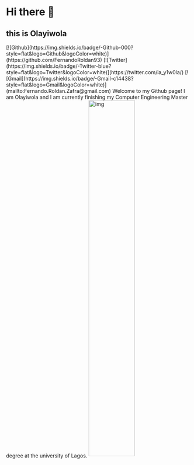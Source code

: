 <h1 align="left">
  Hi there 👋</h1>
  <h2> this is Olayiwola </h2>
  [![Github](https://img.shields.io/badge/-Github-000?style=flat&logo=Github&logoColor=white)](https://github.com/FernandoRoldan93)
[![Twitter](https://img.shields.io/badge/-Twitter-blue?style=flat&logo=Twitter&logoColor=white)](https://twitter.com/la_y1w0la/)
[![Gmail](https://img.shields.io/badge/-Gmail-c14438?style=flat&logo=Gmail&logoColor=white)](mailto:Fernando.Roldan.Zafra@gmail.com)
Welcome to my Github page! I am Olayiwola and I am currently finishing my Computer Engineering Master degree at the university of Lagos.
<img align="center" alt="img" src="https://media.istockphoto.com/id/1294693694/vector/illustration-of-person-working-in-tidy-modern-office.jpg?s=612x612&w=0&k=20&c=b0hL8OIAmd7BgM3MJwgZAgqZ2N3iqKlTfVc_1HKZZTg="width="50%" height="auto" >
<!-- 👋 Hi, I’m abdulrahim ibrahim olayiwola
- 👀 I’m interested in ...
- 🌱 I’m currently learning ...
- 💞️ I’m looking to collaborate on ...
- 📫 How to reach me ...
-->
<!---
0layiw0la/0layiw0la is a ✨ special ✨ repository because its `README.md` (this file) appears on your GitHub profile.
You can click the Preview link to take a look at your changes.
--->
